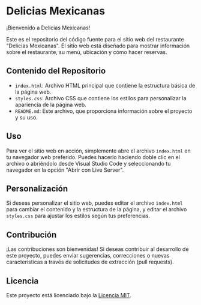 # Delicias Mexicanas

¡Bienvenido a Delicias Mexicanas!

Este es el repositorio del código fuente para el sitio web del restaurante "Delicias Mexicanas". El sitio web está diseñado para mostrar información sobre el restaurante, su menú, ubicación y cómo hacer reservas.

## Contenido del Repositorio

- `index.html`: Archivo HTML principal que contiene la estructura básica de la página web.
- `styles.css`: Archivo CSS que contiene los estilos para personalizar la apariencia de la página web.
- `README.md`: Este archivo, que proporciona información sobre el proyecto y su uso.

## Uso

Para ver el sitio web en acción, simplemente abre el archivo `index.html` en tu navegador web preferido. Puedes hacerlo haciendo doble clic en el archivo o abriéndolo desde Visual Studio Code y seleccionando tu navegador en la opción "Abrir con Live Server".

## Personalización

Si deseas personalizar el sitio web, puedes editar el archivo `index.html` para cambiar el contenido y la estructura de la página, y editar el archivo `styles.css` para ajustar los estilos según tus preferencias.

## Contribución

¡Las contribuciones son bienvenidas! Si deseas contribuir al desarrollo de este proyecto, puedes enviar sugerencias, correcciones o nuevas características a través de solicitudes de extracción (pull requests).

## Licencia

Este proyecto está licenciado bajo la [Licencia MIT](LICENSE).
